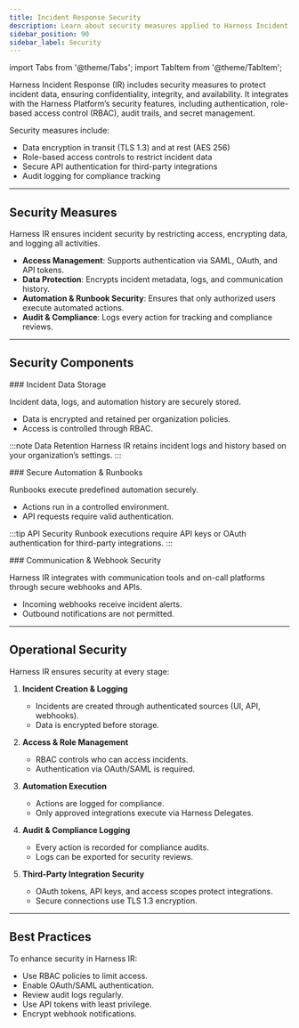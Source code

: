 ```yaml
---
title: Incident Response Security
description: Learn about security measures applied to Harness Incident Response.
sidebar_position: 90
sidebar_label: Security
---
```


import Tabs from '@theme/Tabs';
import TabItem from '@theme/TabItem';

Harness Incident Response (IR) includes security measures to protect incident data, ensuring confidentiality, integrity, and availability. It integrates with the Harness Platform’s security features, including authentication, role-based access control (RBAC), audit trails, and secret management. 

Security measures include:

- Data encryption in transit (TLS 1.3) and at rest (AES 256)
- Role-based access controls to restrict incident data
- Secure API authentication for third-party integrations
- Audit logging for compliance tracking

---

## Security Measures

Harness IR ensures incident security by restricting access, encrypting data, and logging all activities.

- **Access Management**: Supports authentication via SAML, OAuth, and API tokens.
- **Data Protection**: Encrypts incident metadata, logs, and communication history.
- **Automation & Runbook Security**: Ensures that only authorized users execute automated actions.
- **Audit & Compliance**: Logs every action for tracking and compliance reviews.

---

## Security Components

<Tabs>
<TabItem value="Incident Data Storage">
<div style={{ display: "none" }}>
### Incident Data Storage
</div>

Incident data, logs, and automation history are securely stored.

- Data is encrypted and retained per organization policies.
- Access is controlled through RBAC.

:::note Data Retention
Harness IR retains incident logs and history based on your organization’s settings.
:::

</TabItem>
<TabItem value="Secure Automation & Runbooks">
<div style={{ display: "none" }}>
### Secure Automation & Runbooks
</div>

Runbooks execute predefined automation securely.

- Actions run in a controlled environment.
- API requests require valid authentication.

:::tip API Security
Runbook executions require API keys or OAuth authentication for third-party integrations.
:::

</TabItem>
<TabItem value="Communication & Webhook Security">
<div style={{ display: "none" }}>
### Communication & Webhook Security
</div>

Harness IR integrates with communication tools and on-call platforms through secure webhooks and APIs.

- Incoming webhooks receive incident alerts.
- Outbound notifications are not permitted.

</TabItem>
</Tabs>

---

## Operational Security

Harness IR ensures security at every stage:

1. **Incident Creation & Logging**  
   - Incidents are created through authenticated sources (UI, API, webhooks).  
   - Data is encrypted before storage.

2. **Access & Role Management**  
   - RBAC controls who can access incidents.  
   - Authentication via OAuth/SAML is required.

3. **Automation Execution**  
   - Actions are logged for compliance.  
   - Only approved integrations execute via Harness Delegates.

4. **Audit & Compliance Logging**  
   - Every action is recorded for compliance audits.  
   - Logs can be exported for security reviews.

5. **Third-Party Integration Security**  
   - OAuth tokens, API keys, and access scopes protect integrations.  
   - Secure connections use TLS 1.3 encryption.

---

## Best Practices

To enhance security in Harness IR:

- Use RBAC policies to limit access.  
- Enable OAuth/SAML authentication.  
- Review audit logs regularly.  
- Use API tokens with least privilege.  
- Encrypt webhook notifications.  
